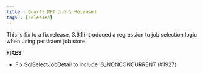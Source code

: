 ```yaml
---
title : Quartz.NET 3.6.2 Released
tags : [releases]
---
```


This is fix to a fix release, 3.6.1 introduced a regression to job selection logic when using persistent job store.

__FIXES__

* Fix SqlSelectJobDetail to include IS_NONCONCURRENT (#1927)


<Download />
